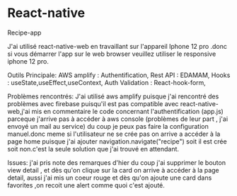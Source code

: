 # React-native
Recipe-app

J'ai utilisé react-native-web en travaillant sur l'appareil Iphone 12 pro .donc si vous démarrer l'app sur le web browser veuillez utiliser le responsive 
iphone 12 pro.

Outils Principale:
AWS amplify : Authentification,
Rest API : EDAMAM,
Hooks : useState,useEffect,useContext,
Auth Validation : React-hook-form,

Problèmes rencontrés:
J'ai utilisé aws amplify puisque j'ai rencontré des problèmes avec firebase puisqu'il est pas compatible avec react-native-web,j'ai mis en commentaire
le code concernant l'authentification (app.js) parceque j'arrive pas à accéder à aws console (problèmes de leur part , j'ai envoyé un mail au service) du coup je peux 
pas faire la configuration manuel.donc meme si l'utilisateur ne se crée pas on arrive a accéder à la page home puisque j'ai ajouter navigation.navigate("recipe")
soit il est crée soit non.c'est la seule solution que j'ai trouvé en attendant.

Issues:
j'ai pris note des remarques d'hier du coup j'ai supprimer le bouton view detail , et dès qu'on clique sur la card on arrive à accéder 
à la page detail, aussi j'ai mis un coeur rouge et dès qu'on ajoute une card dans favorites ,on recoit une alert comme quoi c'est ajouté.



